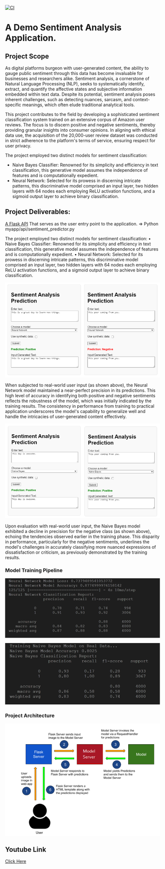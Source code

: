 [![CI](https://github.com/nogibjj/oo46_Mini_Proj_W11/actions/workflows/actions.yml/badge.svg)][def]

# A Demo Sentiment Analysis Application.

## Project Scope

As digital platforms burgeon with user-generated content, the ability to gauge public sentiment through this data has become invaluable for businesses and researchers alike. Sentiment analysis, a cornerstone of Natural Language Processing (NLP), seeks to systematically identify, extract, and quantify the affective states and subjective information embedded within text data. Despite its potential, sentiment analysis poses inherent challenges, such as detecting nuances, sarcasm, and context-specific meanings, which often elude traditional analytical tools.

This project contributes to the field by developing a sophisticated sentiment classification system trained on an extensive corpus of Amazon user reviews. The focus is to discern positive and negative sentiments, thereby providing granular insights into consumer opinions. In aligning with ethical data use, the acquisition of the 20,000-user review dataset was conducted in strict adherence to the platform's terms of service, ensuring respect for user privacy.

The project employed two distinct models for sentiment classification:
* Naive Bayes Classifier: Renowned for its simplicity and efficiency in text classification, this generative model assumes the independence of features and is computationally expedient.
* Neural Network: Selected for its prowess in discerning intricate patterns, this discriminative model comprised an input layer, two hidden layers with 64 nodes each employing ReLU activation functions, and a sigmoid output layer to achieve binary classification.


## Project Deliverables:

[A Flask API](https://github.com/nogibjj/oo46_iProject_4/blob/main/myapp/api/sentiment_predictor.py) That serves as the user entry point to the application. => Python myapp/api/sentiment_predictor.py

The project employed two distinct models for sentiment classification:
•	Naive Bayes Classifier: Renowned for its simplicity and efficiency in text classification, this generative model assumes the independence of features and is computationally expedient.
•	Neural Network: Selected for its prowess in discerning intricate patterns, this discriminative model comprised an input layer, two hidden layers with 64 nodes each employing ReLU activation functions, and a sigmoid output layer to achieve binary classification.


![ingest](img/app_nn.PNG)

When subjected to real-world user input (as shown above), the Neural Network model maintained a near-perfect precision in its predictions. This high level of accuracy in identifying both positive and negative sentiments reflects the robustness of the model, which was initially indicated by the training results. The consistency in performance from training to practical application underscores the model's capability to generalize well and handle the intricacies of user-generated content effectively.

![ingesta](img/app_nb.png)

Upon evaluation with real-world user input, the Naive Bayes model exhibited a decline in precision for the negative class (as shown above), echoing the tendencies observed earlier in the training phase. This disparity in performance, particularly for the negative sentiments, underlines the model's challenges in accurately classifying more nuanced expressions of dissatisfaction or criticism, as previously demonstrated by the training results.

### Model Training Pipeline

![ingest](img/nn_training.png)

![ingestat](img/nb_training.png)

### Project Architecture

![ingestata](img/arch.png)

## Youtube Link

[Click Here](https://youtu.be/EclC035k0Sw)

[def]: https://https://github.com/nogibjj/oo46_Mini_Proj_W11/actions/workflows/actions.yml
